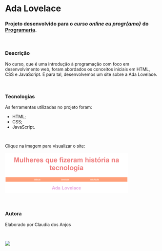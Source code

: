 # Ada Lovelace

### Projeto desenvolvido para o *curso online eu progr{amo}* do [**Programaria**](https://programaria.myedools.com/).

&nbsp;

### Descrição 

No curso, que é uma introdução à programação com foco em desenvolvimento web, foram abordados os conceitos iniciais em HTML, CSS e JavaScript.
E para tal, desenvolvemos um site sobre a Ada Lovelace.

&nbsp;

### Tecnologias

As ferramentas utilizadas no projeto foram:

- HTML;
- CSS;
- JavaScript.

&nbsp;


Clique na imagem para visualizar o site:


[<img src="img/ada.png" target="_blank" alt="Foto do início da página do site Ada Lovelace" width="80%"/>](https://ada-lovelace.claudinha.repl.co/)

&nbsp;


### Autora

Elaborado por Claudia dos Anjos

&nbsp;

[<img src="https://img.shields.io/badge/linkedin-%230077B5.svg?&style=for-the-badge&logo=linkedin&logoColor=white" />](www.linkedin.com/in/claudia-anjos) 
